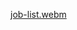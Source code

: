 [job-list.webm](https://github.com/iamfalkunaz/joblist/assets/101325838/199cd538-fc57-4cb8-9c34-3a8b34fadb8c)
